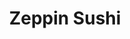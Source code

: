 ---
layout: place
title: Zeppin Sushi
permalink: /california/eastvale/zeppin-sushi.html
stateAbbr: CA
stateName: California
cityName: Eastvale
seo:
  type: restaurant
  links: null
place_id: ChIJdXdPxUPL3IARvFCXlEq2FWg
photos:
  - name: >-
      places/ChIJdXdPxUPL3IARvFCXlEq2FWg/photos/AeeoHcKZs_THyd0fjWIoHH1nTFv4U16Z0gIFQulQSS3Z2Dog8WwNFX8okrfNLT3bAKY5IhtEBoe2OoP0m0h5OtwcaUkMUpV_5c6b1QuoH6K_OYND-R5DSnWwmacU0ntUKBOXAgZH_aCl25CanHsXOh28KHRridQ46tlLJA-AGyUviMQlobXf0p0cFKH03oNxsVtcCHlke8OuRS34Td7MrURSL6cEa-yurM_raOrp8ytL5bgyD7NcXQuoX9H-MTv5tslZSBQYXPlTC9k14YIg3Yzg6P3gs_6M_ecIecacZofJ_suRvw
    widthPx: 4800
    heightPx: 3200
    authorAttributions:
      - displayName: Zeppin Sushi
        uri: https://maps.google.com/maps/contrib/105988878849774160409
        photoUri: >-
          https://lh3.googleusercontent.com/a/ACg8ocJ1D6siwYcZg0QRhjWMPIrd4Oo6tfs-yHYUYpf0MlwaPOMvMg=s100-p-k-no-mo
    flagContentUri: >-
      https://www.google.com/local/imagery/report/?cb_client=maps_api_places.places_api&image_key=!1e10!2sAF1QipO2_Qvp6wpQsASgrqbemt8eHHAuYtXu3Q62vRKM&hl=en-US
    googleMapsUri: >-
      https://www.google.com/maps/place//data=!3m4!1e2!3m2!1sAF1QipO2_Qvp6wpQsASgrqbemt8eHHAuYtXu3Q62vRKM!2e10!4m2!3m1!1s0x80dccb43c54f7775:0x6815b64a949750bc
  - name: >-
      places/ChIJdXdPxUPL3IARvFCXlEq2FWg/photos/AeeoHcLno_QutyxoCDnfHSkm1gttN24dQe8EZXTvSW-xCBI1bIR19ShXHid-_r9aOGcRxhIVzYpRR2Icu2_VyGJPZfqgQUwrqQPaq0BdFB2kyjsG2RfovHUCW2msYjlriG3jJEZ3HQB2zq5HYPdj1B4lJzRNtu3KBaP9HkTa0k3HIONaIMkhaMJFuhp0vWOjpK23CDDi0cWnb3aWeILZfHRs9zZ6NUkguG36F_hgyfCbH6RQV90GEcbwrodz6dA3YR1uHWowfUNw7hVbDoAPnUOSOUcG8OwKguIYj7fP2n6_HxPnzQ
    widthPx: 1080
    heightPx: 1080
    authorAttributions:
      - displayName: Zeppin Sushi
        uri: https://maps.google.com/maps/contrib/105988878849774160409
        photoUri: >-
          https://lh3.googleusercontent.com/a/ACg8ocJ1D6siwYcZg0QRhjWMPIrd4Oo6tfs-yHYUYpf0MlwaPOMvMg=s100-p-k-no-mo
    flagContentUri: >-
      https://www.google.com/local/imagery/report/?cb_client=maps_api_places.places_api&image_key=!1e10!2sAF1QipMrJ52spKD74QIOQVztqKdplfx8LtaLbKWu1i5_&hl=en-US
    googleMapsUri: >-
      https://www.google.com/maps/place//data=!3m4!1e2!3m2!1sAF1QipMrJ52spKD74QIOQVztqKdplfx8LtaLbKWu1i5_!2e10!4m2!3m1!1s0x80dccb43c54f7775:0x6815b64a949750bc
  - name: >-
      places/ChIJdXdPxUPL3IARvFCXlEq2FWg/photos/AeeoHcKQ-U0FGBLZRa5ujky6bSGOn4UGLK4coJk17KXN2Q5blH9_GYd2__hPIfbPapdL-4RvwzVpdvZzuv1COMWRKCD1MYO8mVrWzYiEGq3iuodp0vNyeP3CKhZ22M8sdufsbBWB3w6J4mzO2S66bySe48s5QsHPewNAi1633UFIp2ClUjg2-cHyutwyz2pIlEPbiHJNAkSN8a5y0n8TlNOXE1TNRJcG6kM0O85tpvy_GB-_BFyom0vwQHUhPn8_cQPsEiDhC3dUNH5VDt8fzAP8ZsVDBlaIAwVMm5YLL9wcsHgHHuhtcDYwGyNvVZ5o8YIbs1h5hKZ3cHhSnOytMlGAk829f_cdToPk3a03SD7FblILSSWkjfmUJyvjU4px28XakyCcBOhj0WnbLPC5iVj32QL-SrRrZh5WlQb9W1KUbJorCKa0
    widthPx: 4032
    heightPx: 2268
    authorAttributions:
      - displayName: 温挺皓
        uri: https://maps.google.com/maps/contrib/100356970360055961050
        photoUri: >-
          https://lh3.googleusercontent.com/a-/ALV-UjVxUhDuU3TxDdM9bZOoiT-_i6lY4eLDmJc7NQxGMqPW3S0brHPkNA=s100-p-k-no-mo
    flagContentUri: >-
      https://www.google.com/local/imagery/report/?cb_client=maps_api_places.places_api&image_key=!1e10!2sCIHM0ogKEICAgIDXvJOX9QE&hl=en-US
    googleMapsUri: >-
      https://www.google.com/maps/place//data=!3m4!1e2!3m2!1sCIHM0ogKEICAgIDXvJOX9QE!2e10!4m2!3m1!1s0x80dccb43c54f7775:0x6815b64a949750bc
  - name: >-
      places/ChIJdXdPxUPL3IARvFCXlEq2FWg/photos/AeeoHcIKFlHcjv-ky2D-7UM_ffNTcUMIvbZ53JuNn38Q4eU3fTHK_awf3AMtMqp1K2WJKs3R_PEOODXAWmIhRPJuoQqrkLojVG07jlz-ceuYojr54epTHC2HUlZuC77mAN_O2Sk45IxW01OSWAC8ea7sYhFaSg8z10lsXaudvEgWTmzrIyBUgaRTmzFPvVKvLO33thRVesDS9xU6xM-ZypMn7cb0qL23X-3oliZLJFX9Qfivyqv5RXbE5zIVYehnZ3vzbvx_Ba_io9n3DRRqtdXhs03fQBICXs2YBQOXNqbCFS--BFYaNmEuYKSR_73iPZvzcGokMSNXXW2lYmx9Snbqoq8agMufKZw88u06IQ-zQtVn77YHlKfTMSMtrDHDQ6O1WFfQOTg5tRd3eJmWkrKCh350d3y5V2758a8YbNBQKorgGg
    widthPx: 4032
    heightPx: 2268
    authorAttributions:
      - displayName: 温挺皓
        uri: https://maps.google.com/maps/contrib/100356970360055961050
        photoUri: >-
          https://lh3.googleusercontent.com/a-/ALV-UjVxUhDuU3TxDdM9bZOoiT-_i6lY4eLDmJc7NQxGMqPW3S0brHPkNA=s100-p-k-no-mo
    flagContentUri: >-
      https://www.google.com/local/imagery/report/?cb_client=maps_api_places.places_api&image_key=!1e10!2sCIHM0ogKEICAgIDXvJOXNQ&hl=en-US
    googleMapsUri: >-
      https://www.google.com/maps/place//data=!3m4!1e2!3m2!1sCIHM0ogKEICAgIDXvJOXNQ!2e10!4m2!3m1!1s0x80dccb43c54f7775:0x6815b64a949750bc
  - name: >-
      places/ChIJdXdPxUPL3IARvFCXlEq2FWg/photos/AeeoHcLu-Pz0GFFG6s9hi-Ns-U1Z_gk9xfGxVOECSwx8vHArqky6pA7PMFTsrpMvjxjqKBtEdJrogg1qRmMn_Z_c0f0goWRTCgXItcd9CC8Ov6Tvdl7yZfNczEfVI_kLeT7L9a-UwCnrsRwEPfi8jDmWXvGA7SKy6ishs1NtWUpnA1UBC53zV0PsKxio0eCTBK3PTIKmafrZWBFBGQNAVtzK9eA8Ar8PkQLPR1wogrkXzstmbMtQIl1g7L8pb6t5XU517xGfXo1eEjEO0Qg-CACGbF3zZi-BvaswEycy81ckvZLQ2Q
    widthPx: 1080
    heightPx: 1080
    authorAttributions:
      - displayName: Zeppin Sushi
        uri: https://maps.google.com/maps/contrib/105988878849774160409
        photoUri: >-
          https://lh3.googleusercontent.com/a/ACg8ocJ1D6siwYcZg0QRhjWMPIrd4Oo6tfs-yHYUYpf0MlwaPOMvMg=s100-p-k-no-mo
    flagContentUri: >-
      https://www.google.com/local/imagery/report/?cb_client=maps_api_places.places_api&image_key=!1e10!2sAF1QipP_VNPm9yf3JzbmchFIkDljFamblyVkQSJa7Of6&hl=en-US
    googleMapsUri: >-
      https://www.google.com/maps/place//data=!3m4!1e2!3m2!1sAF1QipP_VNPm9yf3JzbmchFIkDljFamblyVkQSJa7Of6!2e10!4m2!3m1!1s0x80dccb43c54f7775:0x6815b64a949750bc
  - name: >-
      places/ChIJdXdPxUPL3IARvFCXlEq2FWg/photos/AeeoHcK3R6LjvXbDTLlqmuwse3M9ebAR6hXjszbIDtsCqsNqIoRxCAh8GCdYGijBAurMXju-N29_-Yck2OuGwqNjV-VL0Zh3muRqWk7YD1uZSTwUuYTEkrMFj-gj-Xr6kFnMKr8RGsRPUCjmyc1WEgAlWyQrtlRnrflnQVGSrUqSTPlMJIDhDY5tbmQj-Ti_CtjEdXyE_dMs35U5aWxV_PMVpB874VX4OPL9HB-sOIdS2nEvRyevrbr-5kg0Ze40aYG7n0FnvEVdk0ZUnOehoee2aCiJHChadSLuqJliTpBVM9T-U1SvS2xjOd8ejew6hz94Qs9q5bSNJeXOAG-607V8oNbJg5iQigPic2W_0ed7LDQhKlm5OvWLN6e3xtJeI2TMJOzK8sR6rzXXM90LmQFAsSvurydHKjuwst0GLlgx-krE9w
    widthPx: 4032
    heightPx: 3024
    authorAttributions:
      - displayName: Tommy Yoo
        uri: https://maps.google.com/maps/contrib/112354554299854178490
        photoUri: >-
          https://lh3.googleusercontent.com/a-/ALV-UjWMBDMpy8MGkiD4wENPoEbIDdX5AArfkjcmX3i6X1Ju-95Ten-PUg=s100-p-k-no-mo
    flagContentUri: >-
      https://www.google.com/local/imagery/report/?cb_client=maps_api_places.places_api&image_key=!1e10!2sCIHM0ogKEICAgICFidPHVA&hl=en-US
    googleMapsUri: >-
      https://www.google.com/maps/place//data=!3m4!1e2!3m2!1sCIHM0ogKEICAgICFidPHVA!2e10!4m2!3m1!1s0x80dccb43c54f7775:0x6815b64a949750bc
  - name: >-
      places/ChIJdXdPxUPL3IARvFCXlEq2FWg/photos/AeeoHcIzPcXh9Z1D1x-ISIHtLVUS8LwGrH_op0GPO7TtBNmg1KOZmBFosVc7ZNg4p82aaNy2M8t5IPJVpfLCsnJTuw22Jtdr2YZa1X2txkhtz7DSyFBj_DLw9f36RuLwfmZvz3aZTW_kssZwT6soCPLoADXSl6ivLeJdzq1g5hxZyGqf58ew5byAlxz7ohng8tQtc6iVf9GwQhlYoISgRp9HZSbM9bXmeLvWIyo_A9O4aZYwDMgdJ9Z-XTtIsUIKJrqVoRrCiGEiVdlUBsCVcvfYih6Fa6EnKAP7ykn-XlJhUO_D8g
    widthPx: 4032
    heightPx: 3024
    authorAttributions:
      - displayName: Zeppin Sushi
        uri: https://maps.google.com/maps/contrib/105988878849774160409
        photoUri: >-
          https://lh3.googleusercontent.com/a/ACg8ocJ1D6siwYcZg0QRhjWMPIrd4Oo6tfs-yHYUYpf0MlwaPOMvMg=s100-p-k-no-mo
    flagContentUri: >-
      https://www.google.com/local/imagery/report/?cb_client=maps_api_places.places_api&image_key=!1e10!2sAF1QipMiFVwPpbc3KQCGZA3n2bjwEheEmCMIUTKF8RIy&hl=en-US
    googleMapsUri: >-
      https://www.google.com/maps/place//data=!3m4!1e2!3m2!1sAF1QipMiFVwPpbc3KQCGZA3n2bjwEheEmCMIUTKF8RIy!2e10!4m2!3m1!1s0x80dccb43c54f7775:0x6815b64a949750bc
  - name: >-
      places/ChIJdXdPxUPL3IARvFCXlEq2FWg/photos/AeeoHcLZojKsqgZPHCM5skEhcZYJ4PvTx8RKuN4C2MvCGIEvv2nFWbMoRowMf_dRKuQzGKP0ZeGAnFEFCDnEAdz6THCIwxVcbPEWyIPl0dLpUkBzthoMXzIujqP-DcwSVJVUrgyrZiZgAIejyraotS1uM9MVCNQm2XVG8gBBMc8WbD1eGk2rCGLVTCZg5FOweM4LILH0k-p0rXXCEpZ6L0ePa8uGvkgA0EYikcRyLclZLwmcaZnERopwLtqWwdJfDuYh-_WUZbniLSzPp4kvYmT_Wiz8e_tLYM-v6coQrFvXnBmq3_mQkNBoTzTrXb1DavHEeGnWHM3d4q3KKR-ZpQqCd3nYWTTgxUG1oF5VjdZBtOwcq67SYc5mqPf2o0aVf62SdQ72cmDGX72RQEbzVqIQzVN35DqnaGhWj2nD1aPbdRNIHOSG
    widthPx: 4608
    heightPx: 2592
    authorAttributions:
      - displayName: 温挺皓
        uri: https://maps.google.com/maps/contrib/100356970360055961050
        photoUri: >-
          https://lh3.googleusercontent.com/a-/ALV-UjVxUhDuU3TxDdM9bZOoiT-_i6lY4eLDmJc7NQxGMqPW3S0brHPkNA=s100-p-k-no-mo
    flagContentUri: >-
      https://www.google.com/local/imagery/report/?cb_client=maps_api_places.places_api&image_key=!1e10!2sCIHM0ogKEICAgIDXvJOXrQE&hl=en-US
    googleMapsUri: >-
      https://www.google.com/maps/place//data=!3m4!1e2!3m2!1sCIHM0ogKEICAgIDXvJOXrQE!2e10!4m2!3m1!1s0x80dccb43c54f7775:0x6815b64a949750bc
  - name: >-
      places/ChIJdXdPxUPL3IARvFCXlEq2FWg/photos/AeeoHcKve6aEnmhyXGHSQlmMboWfMF4TOyYxgGsPnLc4Cpst5hHticqAhGlopzAOvG2NfAiU3TD84sBWZtOJb_Nbu0tI6e2WM_hRUMYsC-Fr5cFaVpmbqc8QN9dOGiq0vWXdjx1ctW-Y2J_gC5qFCubKfDLQEPv157jKmHLMd3Do-uKC97H13Pb_MH96_vcjqhpfQ_8JlOKEd3zcxHvE_ESDDyjxes-OjX3tAxI2o7BJp3QxYyHuKrZ_6Pwu4Tk6ZQ688tePsJCHMj4KxIWlM7rTkeuY0EfKpc2sXg41XeffD0IofmAz7PIH9f0SEBMMbEFv5TZPkz1zF3xAwysF-rKkcKe0LqkaKUPte0XNVIV8YlvF1l0F5vau7sh0jB9JM9p4XCViqZPpR2Eb6uQBERdM2mXQdGUNHVJJ6gmz39ZFMCdSXCqK
    widthPx: 4032
    heightPx: 2268
    authorAttributions:
      - displayName: 温挺皓
        uri: https://maps.google.com/maps/contrib/100356970360055961050
        photoUri: >-
          https://lh3.googleusercontent.com/a-/ALV-UjVxUhDuU3TxDdM9bZOoiT-_i6lY4eLDmJc7NQxGMqPW3S0brHPkNA=s100-p-k-no-mo
    flagContentUri: >-
      https://www.google.com/local/imagery/report/?cb_client=maps_api_places.places_api&image_key=!1e10!2sCIHM0ogKEICAgIDXvJOXzQE&hl=en-US
    googleMapsUri: >-
      https://www.google.com/maps/place//data=!3m4!1e2!3m2!1sCIHM0ogKEICAgIDXvJOXzQE!2e10!4m2!3m1!1s0x80dccb43c54f7775:0x6815b64a949750bc
  - name: >-
      places/ChIJdXdPxUPL3IARvFCXlEq2FWg/photos/AeeoHcItAtqw9WOxaCYwLRPLZj5TCAX5mcHYUiO4I0uDj_bjG3_dm0rnu1uO9bUK-snnpGx_mAarRiWYtlyNjGucQ4tjTisWgEpYJ4kRYc2BjA39J-APdrjZeZJ6R85M0ReQ7wxaBGZUMhRJq0xrqTpGRfaYBMtOzR17VUwojAYFmcRicPRGGWcKpCc4ivb1FwbR9UzMjMhgLc3mSAveoTwvRKTPgUZa3mY82vVq5IS2N7Y9w0txfk2NTCMEzrworo_oe9WGTVfE_-WpyLiz6WD5pKyykFsQ-sCNwsziJ1knh0F__n9kPiaqchvtxj3wnM_X1JKYAIH8JXDm7hMvqMryBjUtIAg9IdqSTMTLmML8HOThvGokwRRlDJAGsufTojnU2XvX3nFvjFMdC1BGiC4DPJA7T6D4nzyjObMfKAm7oBE
    widthPx: 3024
    heightPx: 4032
    authorAttributions:
      - displayName: Melissa Toumanian
        uri: https://maps.google.com/maps/contrib/117685663657394466805
        photoUri: >-
          https://lh3.googleusercontent.com/a/ACg8ocITYd4A7XToYVSBLdj_fMqPq2FwLFHBVC_pidB35WVhilKjog=s100-p-k-no-mo
    flagContentUri: >-
      https://www.google.com/local/imagery/report/?cb_client=maps_api_places.places_api&image_key=!1e10!2sCIHM0ogKEICAgICrw7uXKQ&hl=en-US
    googleMapsUri: >-
      https://www.google.com/maps/place//data=!3m4!1e2!3m2!1sCIHM0ogKEICAgICrw7uXKQ!2e10!4m2!3m1!1s0x80dccb43c54f7775:0x6815b64a949750bc
address: '4910 Hamner Ave #170, Eastvale, CA 91752, USA'
street: '4910 Hamner Ave #170'
city: Eastvale
state: CA
zip: '91752'
country: USA
neighborhood: null
latitude: '33.999795'
longitude: '-117.557838'
accessibility_options:
  wheelchairAccessibleParking: true
  wheelchairAccessibleEntrance: true
  wheelchairAccessibleRestroom: true
  wheelchairAccessibleSeating: true
business_status: OPERATIONAL
name: Zeppin Sushi
google_maps_links:
  directionsUri: >-
    https://www.google.com/maps/dir//''/data=!4m7!4m6!1m1!4e2!1m2!1m1!1s0x80dccb43c54f7775:0x6815b64a949750bc!3e0
  placeUri: https://maps.google.com/?cid=7500101185892208828
  writeAReviewUri: >-
    https://www.google.com/maps/place//data=!4m3!3m2!1s0x80dccb43c54f7775:0x6815b64a949750bc!12e1
  reviewsUri: >-
    https://www.google.com/maps/place//data=!4m4!3m3!1s0x80dccb43c54f7775:0x6815b64a949750bc!9m1!1b1
  photosUri: >-
    https://www.google.com/maps/place//data=!4m3!3m2!1s0x80dccb43c54f7775:0x6815b64a949750bc!10e5
primary_type: Japanese Restaurant
opening_hours:
  regular: null
  current: null
secondary_opening_hours:
  regular:
    weekdayDescriptions: null
    type: null
  current:
    weekdayDescriptions: null
    type: null
phone: null
price_level: null
price_range: null
rating: null
rating_count: 0
website: null
description: >-
  Discover Zeppin Sushi in Eastvale, CA$$$Zeppin Sushi in Eastvale, CA, offers a
  relaxed spot for enjoying fresh Japanese cuisine, featuring an array of sushi
  options that highlight the best of traditional flavors. This casual eatery
  stands out with its all-you-can-eat menu, including a variety of sashimi and
  creative rolls that appeal to sushi enthusiasts seeking quality dining
  experiences nearby. Happy hour specials add to the appeal, making it a go-to
  choice for those exploring Japanese places near me with a focus on value and
  taste. The restaurant's accessible features ensure a welcoming atmosphere,
  perfect for casual meals or gatherings. Overall, it's an ideal destination for
  anyone craving top-rated sushi in a comfortable setting.
generative_summary: >-
  Discover Zeppin Sushi in Eastvale, CA$$$Zeppin Sushi in Eastvale, CA, offers a
  relaxed spot for enjoying fresh Japanese cuisine, featuring an array of sushi
  options that highlight the best of traditional flavors. This casual eatery
  stands out with its all-you-can-eat menu, including a variety of sashimi and
  creative rolls that appeal to sushi enthusiasts seeking quality dining
  experiences nearby. Happy hour specials add to the appeal, making it a go-to
  choice for those exploring Japanese places near me with a focus on value and
  taste. The restaurant's accessible features ensure a welcoming atmosphere,
  perfect for casual meals or gatherings. Overall, it's an ideal destination for
  anyone craving top-rated sushi in a comfortable setting.
generative_disclosure: Summarized by AI using the Grok-3-Mini model.
reviews: null
review_summary: >-
  What Visitors Are Saying$$$Based on general feedback for similar sushi spots,
  folks often appreciate the generous portions and variety at places like this,
  making it a solid pick for anyone hunting for sushi restaurants near me.
  Diners frequently mention the all-you-can-eat deal as a highlight, noting it
  delivers good value without skimping on freshness or flavor. While experiences
  can vary, many enjoy the laid-back vibe and happy hour perks, which keep the
  energy upbeat and inviting. It's generally seen as a reliable option for
  casual sushi lovers, with comments leaning positive on the overall taste and
  service. If you're on the hunt for I love sushi moments, this spot tends to
  deliver a satisfying meal that leaves people coming back for more.
review_disclosure: Summarized by AI using the Grok-3-Mini model.
parking_options: null
payment_options: null
allow_dogs: null
curbside_pickup: null
delivery: null
dine_in: null
good_for_children: null
good_for_groups: null
good_for_sports: null
live_music: null
menu_for_children: null
outdoor_seating: null
reservable: null
restroom: null
serves_beer: null
serves_breakfast: null
serves_brunch: null
serves_cocktails: null
serves_coffee: null
serves_dinner: null
serves_dessert: null
serves_lunch: null
serves_vegetarian_food: null
serves_wine: null
takeout: null
update_category: pro
places_description: null

---